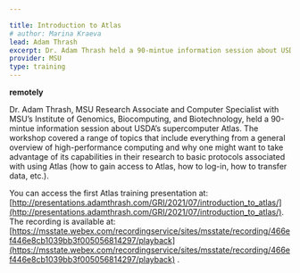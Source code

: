 ```yaml
---

title: Introduction to Atlas
# author: Marina Kraeva
lead: Adam Thrash
excerpt: Dr. Adam Thrash held a 90-mintue information session about USDA’s supercomputer Atlas.
provider: MSU
type: training
---
```


**remotely**   

Dr. Adam Thrash, MSU Research Associate and Computer Specialist with MSU’s Institute of Genomics, Biocomputing, and Biotechnology, held a 90-mintue information session about 
USDA’s supercomputer Atlas. The workshop covered a range of topics that include everything from a general overview of high-performance computing and why one might want to take 
advantage of its capabilities in their research to basic protocols associated with using Atlas (how to gain access to Atlas, how to log-in, how to transfer data, etc.).

You can access the first Atlas training presentation at: [http://presentations.adamthrash.com/GRI/2021/07/introduction_to_atlas/](http://presentations.adamthrash.com/GRI/2021/07/introduction_to_atlas/). The recording is available at: [https://msstate.webex.com/recordingservice/sites/msstate/recording/466ef446e8cb1039bb3f005056814297/playback](https://msstate.webex.com/recordingservice/sites/msstate/recording/466ef446e8cb1039bb3f005056814297/playback) .
